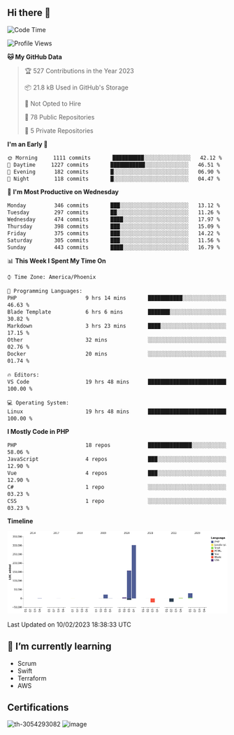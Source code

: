 ## Hi there 👋

<!--START_SECTION:waka-->
![Code Time](http://img.shields.io/badge/Code%20Time-8%2C003%20hrs%2031%20mins-blue)

![Profile Views](http://img.shields.io/badge/Profile%20Views-1-blue)

**🐱 My GitHub Data** 

> 🏆 527 Contributions in the Year 2023
 > 
> 📦 21.8 kB Used in GitHub's Storage 
 > 
> 🚫 Not Opted to Hire
 > 
> 📜 78 Public Repositories 
 > 
> 🔑 5 Private Repositories  
 > 
**I'm an Early 🐤** 

```text
🌞 Morning     1111 commits       ██████████░░░░░░░░░░░░░░░   42.12 % 
🌆 Daytime     1227 commits       ███████████░░░░░░░░░░░░░░   46.51 % 
🌃 Evening      182 commits       █░░░░░░░░░░░░░░░░░░░░░░░░   06.90 % 
🌙 Night        118 commits       █░░░░░░░░░░░░░░░░░░░░░░░░   04.47 % 

```
📅 **I'm Most Productive on Wednesday** 

```text
Monday         346 commits       ███░░░░░░░░░░░░░░░░░░░░░░   13.12 % 
Tuesday        297 commits       ██░░░░░░░░░░░░░░░░░░░░░░░   11.26 % 
Wednesday      474 commits       ████░░░░░░░░░░░░░░░░░░░░░   17.97 % 
Thursday       398 commits       ███░░░░░░░░░░░░░░░░░░░░░░   15.09 % 
Friday         375 commits       ███░░░░░░░░░░░░░░░░░░░░░░   14.22 % 
Saturday       305 commits       ███░░░░░░░░░░░░░░░░░░░░░░   11.56 % 
Sunday         443 commits       ████░░░░░░░░░░░░░░░░░░░░░   16.79 % 

```


📊 **This Week I Spent My Time On** 

```text
⌚︎ Time Zone: America/Phoenix

💬 Programming Languages: 
PHP                      9 hrs 14 mins       ███████████░░░░░░░░░░░░░░   46.63 % 
Blade Template           6 hrs 6 mins        ███████░░░░░░░░░░░░░░░░░░   30.82 % 
Markdown                 3 hrs 23 mins       ████░░░░░░░░░░░░░░░░░░░░░   17.15 % 
Other                    32 mins             ░░░░░░░░░░░░░░░░░░░░░░░░░   02.76 % 
Docker                   20 mins             ░░░░░░░░░░░░░░░░░░░░░░░░░   01.74 % 

🔥 Editors: 
VS Code                  19 hrs 48 mins      █████████████████████████   100.00 % 

💻 Operating System: 
Linux                    19 hrs 48 mins      █████████████████████████   100.00 % 

```

**I Mostly Code in PHP** 

```text
PHP                      18 repos            ██████████████░░░░░░░░░░░   58.06 % 
JavaScript               4 repos             ███░░░░░░░░░░░░░░░░░░░░░░   12.90 % 
Vue                      4 repos             ███░░░░░░░░░░░░░░░░░░░░░░   12.90 % 
C#                       1 repo              ░░░░░░░░░░░░░░░░░░░░░░░░░   03.23 % 
CSS                      1 repo              ░░░░░░░░░░░░░░░░░░░░░░░░░   03.23 % 

```


**Timeline**

![Chart not found](https://raw.githubusercontent.com/mikebronner/mikebronner/master/charts/bar_graph.png) 


 Last Updated on 10/02/2023 18:38:33 UTC
<!--END_SECTION:waka-->

<!--
**mikebronner/mikebronner** is a ✨ _special_ ✨ repository because its `README.md` (this file) appears on your GitHub profile.

Here are some ideas to get you started:

- 🔭 I’m currently working on ...
- 🌱 I’m currently learning ...
- 👯 I’m looking to collaborate on ...
- 🤔 I’m looking for help with ...
- 💬 Ask me about ...
- 📫 How to reach me: ...
- 😄 Pronouns: ...
- ⚡ Fun fact: ...
-->

## 🌱 I’m currently learning

- Scrum
- Swift
- Terraform
- AWS

## Certifications

![th-3054293082](https://user-images.githubusercontent.com/1791050/208267034-c5006f82-ae89-41eb-9478-7106c5aba070.jpg)          ![image](https://user-images.githubusercontent.com/1791050/208267032-13c8c426-f627-448d-b23e-e3dd74b6712a.png)

